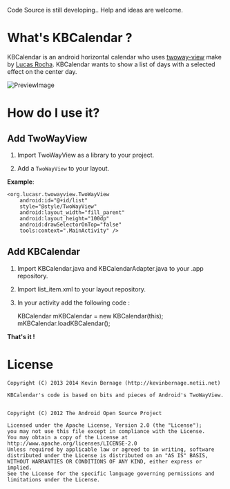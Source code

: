 Code Source is still developing.. Help and ideas are welcome.

What's KBCalendar ?
================

KBCalendar is an android horizontal calendar who uses [twoway-view](https://github.com/lucasr/twoway-view) make by [Lucas Rocha](https://github.com/lucasr).
KBCalendar wants to show a list of days with a selected effect on the center day.

![PreviewImage](https://github.com/Kevin-Bernage/KBCalendar/blob/master/Screenshots/view1.png?raw=true) 


How do I use it?
================

## Add TwoWayView 

1. Import TwoWayView as a library to your project.

2. Add a `TwoWayView` to your layout.

**Example**:

    <org.lucasr.twowayview.TwoWayView
        android:id="@+id/list"
        style="@style/TwoWayView"
        android:layout_width="fill_parent"
        android:layout_height="100dp"
        android:drawSelectorOnTop="false"
        tools:context=".MainActivity" />


## Add KBCalendar

1. Import KBCalendar.java and KBCalendarAdapter.java to your .app repository.

2. Import list_item.xml to your layout repository.

3. In your activity add the following code :

    KBCalendar mKBCalendar = new KBCalendar(this);
    mKBCalendar.loadKBCalendar();
    

**That's it !**



License
=======

    Copyright (C) 2013 2014 Kevin Bernage (http://kevinbernage.netii.net)

    KBCalendar's code is based on bits and pieces of Android's TwoWayView.


    Copyright (C) 2012 The Android Open Source Project

    Licensed under the Apache License, Version 2.0 (the "License");
    you may not use this file except in compliance with the License.
    You may obtain a copy of the License at http://www.apache.org/licenses/LICENSE-2.0
    Unless required by applicable law or agreed to in writing, software
    distributed under the License is distributed on an "AS IS" BASIS,
    WITHOUT WARRANTIES OR CONDITIONS OF ANY KIND, either express or implied.
    See the License for the specific language governing permissions and
    limitations under the License.




